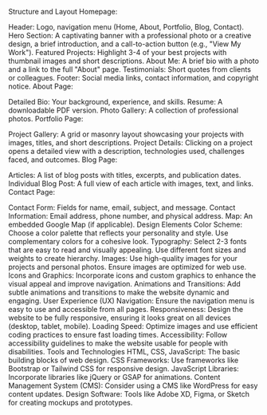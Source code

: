 Structure and Layout
Homepage:

Header: Logo, navigation menu (Home, About, Portfolio, Blog, Contact).
Hero Section: A captivating banner with a professional photo or a creative design, a brief introduction, and a call-to-action button (e.g., "View My Work").
Featured Projects: Highlight 3-4 of your best projects with thumbnail images and short descriptions.
About Me: A brief bio with a photo and a link to the full "About" page.
Testimonials: Short quotes from clients or colleagues.
Footer: Social media links, contact information, and copyright notice.
About Page:

Detailed Bio: Your background, experience, and skills.
Resume: A downloadable PDF version.
Photo Gallery: A collection of professional photos.
Portfolio Page:

Project Gallery: A grid or masonry layout showcasing your projects with images, titles, and short descriptions.
Project Details: Clicking on a project opens a detailed view with a description, technologies used, challenges faced, and outcomes.
Blog Page:

Articles: A list of blog posts with titles, excerpts, and publication dates.
Individual Blog Post: A full view of each article with images, text, and links.
Contact Page:

Contact Form: Fields for name, email, subject, and message.
Contact Information: Email address, phone number, and physical address.
Map: An embedded Google Map (if applicable).
Design Elements
Color Scheme: Choose a color palette that reflects your personality and style. Use complementary colors for a cohesive look.
Typography: Select 2-3 fonts that are easy to read and visually appealing. Use different font sizes and weights to create hierarchy.
Images: Use high-quality images for your projects and personal photos. Ensure images are optimized for web use.
Icons and Graphics: Incorporate icons and custom graphics to enhance the visual appeal and improve navigation.
Animations and Transitions: Add subtle animations and transitions to make the website dynamic and engaging.
User Experience (UX)
Navigation: Ensure the navigation menu is easy to use and accessible from all pages.
Responsiveness: Design the website to be fully responsive, ensuring it looks great on all devices (desktop, tablet, mobile).
Loading Speed: Optimize images and use efficient coding practices to ensure fast loading times.
Accessibility: Follow accessibility guidelines to make the website usable for people with disabilities.
Tools and Technologies
HTML, CSS, JavaScript: The basic building blocks of web design.
CSS Frameworks: Use frameworks like Bootstrap or Tailwind CSS for responsive design.
JavaScript Libraries: Incorporate libraries like jQuery or GSAP for animations.
Content Management System (CMS): Consider using a CMS like WordPress for easy content updates.
Design Software: Tools like Adobe XD, Figma, or Sketch for creating mockups and prototypes.
